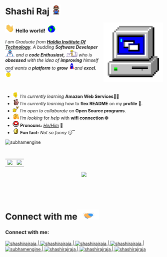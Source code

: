 # Shashi Raj&nbsp;<img src="https://github.com/shashirajraja/shashirajraja/blob/main/Assets/Mario_Hello_Big.gif" width="30px">


<!-- 
    &nbsp; [![HitCount](http://hits.dwyl.com/shashirajraja/shashirajraja.svg)](http://hits.dwyl.com/shashirajraja/shashirajraja) 
-->

<img align="right" alt="PC GIF" src="https://github.com/shashirajraja/shashirajraja/blob/main/Assets/PC.gif" width="190" />

### <img src="https://github.com/shashirajraja/shashirajraja/blob/main/Assets/Hi.gif" width="29px"> **Hello world!** &nbsp;<img src="https://github.com/shashirajraja/shashirajraja/blob/main/Assets/Earth.gif" width="24px">

<p>
  <em>
    I am Graduate from <a href="https://aecwb.edu.in/"> <b>Haldia Institute Of Technology</b></a>.  
    A budding <b>Software Developer</b> <img src="https://github.com/shashirajraja/shashirajraja/blob/main/Assets/Developer.gif" width="30px"> and a <b>code     Enthusiast,</b>&nbsp;<img src="https://github.com/shashirajraja/shashirajraja/blob/main/Assets/Designer.gif" width="36px">  who is <b>obsessed</b>
    with the idea of <b>improving</b> himself and wants a <b>platform</b> to 
    <b>grow</b> <img src="https://github.com/shashirajraja/shashirajraja/blob/main/Assets/Rocket.gif" width="18px">and 
    <b>excel.</b> <img src="https://github.com/shashirajraja/shashirajraja/blob/main/Assets/Medal.gif" width="20px">
  </em>  
</p>

<br>

- <img alt="GIF" src="https://github.com/shashirajraja/shashirajraja/blob/main/Assets/wave.gif" width="20vw" /> I’m *currently learning* **Amazon Web Services**👨‍💻
- <img alt="GIF" src="https://github.com/shashirajraja/shashirajraja/blob/main/Assets/gandalf_parrot.gif" width="20vw" /> I’m *currently learning* how to **flex README** on my **profile** 💪.
- <img alt="GIF" src="https://github.com/shashirajraja/shashirajraja/blob/main/Assets/headbang.gif" width="20vw" /> I’m *open to collaborate* on **Open Source programs**.
- <img alt="GIF" src="https://github.com/shashirajraja/shashirajraja/blob/main/Assets/hmm.gif" width="20vw" /> I’m *looking* for *help* with **wifi connection 🌐**
- <img alt="GIF" src="https://github.com/shashirajraja/shashirajraja/blob/main/Assets/powerup.gif" width="20vw" /> **Pronouns:** [*He/Him*](https://pronoun.is/he) 🧔
- <img alt="GIF" src="https://github.com/shashirajraja/shashirajraja/blob/main/Assets/coin.gif" width="20vw" /> **Fun fact:** *Not so funny* 😴

<p align="left"> <img src="https://komarev.com/ghpvc/?username=subhamengine&label=Profile%20views&color=0e75b6&style=flat" alt="subhamengine" /> </p>
<br>


<table>
<tr>
<td>
<img src="https://github-readme-stats.vercel.app/api?username=shashirajraja&include_all_commits=true&count_private=true&show_icons=true&line_height=20&theme=tokyonight"/>
<td><img src="https://github-readme-stats.vercel.app/api/top-langs?username=shashirajraja&show_icons=true&locale=en&layout=compact&theme=tokyonight" />
</td>
</tr>
</table>
<p align="center">
<img align="center" src="https://github-readme-streak-stats.herokuapp.com/?user=shashirajraja&theme=tokyonight" />
</p>
<br>
<!--
![Subham's github stats](https://github-readme-stats.vercel.app/api?username=shashirajraja&show_icons=true&hide_border=true)
-->

<br>

<br>


# Connect with me<img src="https://github.com/shashirajraja/shashirajraja/blob/main/Assets/Handshake.gif" height="32px">



<h3 align="left">Connect with me:</h3>
<p align="left">
<a href="https://twitter.com/shashirajraja" target="blank"><img align="center" src="https://raw.githubusercontent.com/rahuldkjain/github-profile-readme-generator/main/src/images/icons/Social/twitter.svg" alt="shashirajraja" height="30" width="40" /> | </a>
<a href="https://linkedin.com/in/shashirajraja" target="blank"><img align="center" src="https://raw.githubusercontent.com/rahuldkjain/github-profile-readme-generator/main/src/images/icons/Social/linked-in-alt.svg" alt="shashirajraja" height="30" width="40" /> | </a>
<a href="https://instagram.com/shashirajraja" target="blank"><img align="center" src="https://raw.githubusercontent.com/rahuldkjain/github-profile-readme-generator/main/src/images/icons/Social/instagram.svg" alt="shashirajraja" height="30" width="40" /> | </a>
<a href="https://www.youtube.com/c/shashirajraja" target="blank"><img align="center" src="https://raw.githubusercontent.com/rahuldkjain/github-profile-readme-generator/main/src/images/icons/Social/youtube.svg" alt="shashirajraja" height="30" width="40" /> | </a>
<a href="https://www.codechef.com/users/shashirajraja" target="blank"><img align="center" src="https://cdn.jsdelivr.net/npm/simple-icons@3.1.0/icons/codechef.svg" alt="subhamengine" height="30" width="40" /> | </a>
<a href="https://www.hackerrank.com/shashirajraja" target="blank"><img align="center" src="https://raw.githubusercontent.com/rahuldkjain/github-profile-readme-generator/main/src/images/icons/Social/hackerrank.svg" alt="shashirajraja" height="30" width="40" /> | </a>
<a href="https://www.leetcode.com/shashirajraja" target="blank"><img align="center" src="https://raw.githubusercontent.com/rahuldkjain/github-profile-readme-generator/main/src/images/icons/Social/leet-code.svg" alt="shashirajraja" height="30" width="40" /> | </a>
  <a href="https://auth.geeksforgeeks.org/user/shashirajraja" target="blank"><img align="center" src="https://raw.githubusercontent.com/rahuldkjain/github-profile-readme-generator/main/src/images/icons/Social/geeks-for-geeks.svg" alt="shashirajraja" height="30" width="40" /> </a>
</p>



<br>
<br>






<!--

![Dino](https://github.com/shashirajraja/shashirajraja/blob/main/Assets/dino.gif)

<a href="https://in.linkedin.com/in/shashirajraja">
    <img align="left" alt="Shashi Raj | Linkedin" width="24px" src="https://github.com/shashirajraja/shashirajraja/blob/main/Assets/Linkedin.svg" />
  </a> &nbsp;&nbsp;
  <a href="https://twitter.com/shashirajraja">
    <img align="left" alt="Shashi Raj | Twitter" width="26px" src="https://github.com/shashirajraja/shashirajraja/blob/main/Assets/Twitter.svg" />
  </a> &nbsp;&nbsp;
  <a href="https://www.instagram.com/shashirajraja/">
    <img align="left" alt="Shashi Raj | Instagram" width="24px" src="https://github.com/shashirajraja/shashirajraja/blob/main/Assets/Instagram.svg" />
  </a> &nbsp;&nbsp;
  <a href="mailto:shashiraj.972@gmail.com">
    <img align="left" alt="Shashi Raj | Gmail" width="26px" src="https://github.com/shashirajraja/shashirajraja/blob/main/Assets/Gmail.svg" />
  </a>

  <p><img align="left" src="https://github-readme-stats.vercel.app/api/top-langs?username=shashirajraja&show_icons=true&locale=en&layout=compact" alt="subhamengine" /></p>

<p>&nbsp;<img align="center" src="https://github-readme-stats.vercel.app/api?username=shashirajraja&show_icons=true&locale=en" alt="subhamengine" /></p>

<p><img align="center" src="https://github-readme-streak-stats.herokuapp.com/?user=shashirajraja&" alt="subhamengine" /></p>
  
  
| [<img src="https://github.com/shashirajraja/shashirajraja/blob/main/Assets/Linkedin.svg" alt="Shashi Raj | Linkedin" width="34">](https://in.linkedin.com/in/shashirajraja) | [<img src="https://github.com/shashirajraja/shashirajraja/blob/main/Assets/Instagram.svg" alt="instagram logo" width="24">](https://www.instagram.com/delta231_/) | [<img src="https://raw.githubusercontent.com/Delta456/Delta456/main/img/dev.png" alt="dev logo" width="24">](https://dev.to/delta456)| [<img src="https://raw.githubusercontent.com/Delta456/Delta456/main/img/deviant_art.jpg" alt="dev logo" width="24">](https://www.deviantart.com/delta2318) | [<img src="https://raw.githubusercontent.com/Delta456/Delta456/main/img/twitter.png" alt="twitter logo" width="34">](https://twitter.com/Delta2315)
|---|---|---|---|---|---|---|---|

